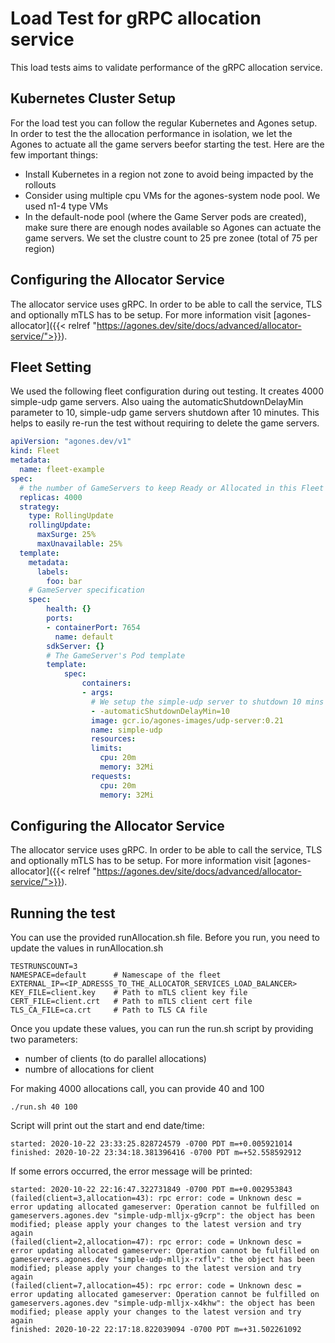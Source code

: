 # Load Test for gRPC allocation service

This load tests aims to validate performance of the gRPC allocation service.

## Kubernetes Cluster Setup

For the load test you can follow the regular Kubernetes and Agones setup. In order to test the the allocation performance in isolation, we let the Agones to actuate all
the game servers beefor starting the test.
Here are the few important things:
- Install Kubernetes in a region not zone to avoid being impacted by the rollouts
- Consider using multiple cpu VMs for the agones-system node pool. We used n1-4 type VMs 
- In the default-node pool (where the Game Server pods are created), make sure there are enough nodes available so Agones can actuate the game servers. We set the clustre count to 25 pre zonee (total of 75 per region)

## Configuring the Allocator Service

The allocator service uses gRPC. In order to be able to call the service, TLS and optionally mTLS has to be setup.
For more information visit [agones-allocator]({{< relref "https://agones.dev/site/docs/advanced/allocator-service/">}}).

## Fleet Setting

We used the following fleet configuration during out testing. It creates 4000 simple-udp game servers. 
Also uaing the automaticShutdownDelayMin parameter to 10, simple-udp game servers shutdown after 10 minutes.
This helps to easily re-run the test without requiring to delete the game servers. 

```yaml
apiVersion: "agones.dev/v1"
kind: Fleet
metadata:
  name: fleet-example
spec:
  # the number of GameServers to keep Ready or Allocated in this Fleet
  replicas: 4000
  strategy:
    type: RollingUpdate
    rollingUpdate:
      maxSurge: 25%
      maxUnavailable: 25%
  template:
    metadata:
      labels:
        foo: bar
    # GameServer specification
    spec:
        health: {}
        ports:
        - containerPort: 7654
          name: default
        sdkServer: {}
        # The GameServer's Pod template
        template:
            spec:
                containers:
                - args:
                  # We setup the simple-udp server to shutdown 10 mins after allocation 
                  - -automaticShutdownDelayMin=10
                  image: gcr.io/agones-images/udp-server:0.21
                  name: simple-udp
                  resources:
                  limits:
                    cpu: 20m
                    memory: 32Mi
                  requests:
                    cpu: 20m
                    memory: 32Mi
```

## Configuring the Allocator Service

The allocator service uses gRPC. In order to be able to call the service, TLS and optionally mTLS has to be setup.
For more information visit [agones-allocator]({{< relref "https://agones.dev/site/docs/advanced/allocator-service/">}}).

## Running the test

You can use the provided runAllocation.sh file. Before you run, you need to update the values in runAllocation.sh

```
TESTRUNSCOUNT=3
NAMESPACE=default      # Namescape of the fleet
EXTERNAL_IP=<IP_ADRESSS_TO_THE_ALLOCATOR_SERVICES_LOAD_BALANCER>
KEY_FILE=client.key    # Path to mTLS client key file 
CERT_FILE=client.crt   # Path to mTLS client cert file
TLS_CA_FILE=ca.crt     # Path to TLS CA file
```
Once you update these values, you can run the run.sh script by providing two parameters: 
- number of clients (to do parallel allocations)
- numbre of allocations for client

For making 4000 allocations call, you can provide 40 and 100

```
./run.sh 40 100
```

Script will print out the start and end date/time:
```
started: 2020-10-22 23:33:25.828724579 -0700 PDT m=+0.005921014
finished: 2020-10-22 23:34:18.381396416 -0700 PDT m=+52.558592912
```

If some errors occurred, the error message will be printed:
```
started: 2020-10-22 22:16:47.322731849 -0700 PDT m=+0.002953843
(failed(client=3,allocation=43): rpc error: code = Unknown desc = error updating allocated gameserver: Operation cannot be fulfilled on gameservers.agones.dev "simple-udp-mlljx-g9crp": the object has been modified; please apply your changes to the latest version and try again
(failed(client=2,allocation=47): rpc error: code = Unknown desc = error updating allocated gameserver: Operation cannot be fulfilled on gameservers.agones.dev "simple-udp-mlljx-rxflv": the object has been modified; please apply your changes to the latest version and try again
(failed(client=7,allocation=45): rpc error: code = Unknown desc = error updating allocated gameserver: Operation cannot be fulfilled on gameservers.agones.dev "simple-udp-mlljx-x4khw": the object has been modified; please apply your changes to the latest version and try again
finished: 2020-10-22 22:17:18.822039094 -0700 PDT m=+31.502261092
```
